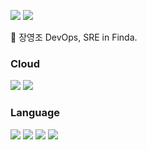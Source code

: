 <img src="https://img.shields.io/badge/YeongJo Jang-000000?style=flat-square&logo=Presto&logoColor=white">  <img src="https://img.shields.io/badge/ww3690vv@gmail.com-EA4335?style=flat-square&logo=Gmail&logoColor=white">      
   
   
👋 장영조
    DevOps, SRE in Finda.

### Cloud
<img src="https://img.shields.io/badge/AWS-FF9900?style=flat-square&logo=Amazon AWS&logoColor=white">  <img src="https://img.shields.io/badge/NaverCloud-03C75A?style=flat-square&logo=Naver&logoColor=white">

### Language
<img src="https://img.shields.io/badge/C-A8B9CC?style=flat-square&logo=C&logoColor=white">  <img src="https://img.shields.io/badge/C++-00599C?style=flat-square&logo=C&logoColor=white">  <img src="https://img.shields.io/badge/Python-3776AB?style=flat-square&logo=Python&logoColor=white">  <img src="https://img.shields.io/badge/Node.js-339933?style=flat-square&logo=Node.js&logoColor=white">

<!--
**YeongJJo/YeongJJo** is a ✨ _special_ ✨ repository because its `README.md` (this file) appears on your GitHub profile.

Here are some ideas to get you started:

- 🔭 I’m currently working on ...
- 🌱 I’m currently learning ...
- 👯 I’m looking to collaborate on ...
- 🤔 I’m looking for help with ...
- 💬 Ask me about ...
- 📫 How to reach me: ...
- 😄 Pronouns: ...
- ⚡ Fun fact: ...
-->
